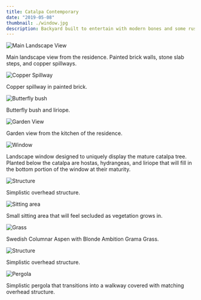 ```yaml
---
title: Catalpa Contemporary
date: "2019-05-08"
thumbnail: ./window.jpg
description: Backyard built to entertain with modern bones and some rustic features.
---
```


<div class="kg-card kg-image-card kg-width-full">

![Main Landscape View](./home-design.jpg)

</div>

Main landscape view from the residence. Painted brick walls, stone slab steps, and copper spillways.

<div class="kg-card kg-image-card kg-width-full">

![Copper Spillway](./spillway.jpg)

</div>

Copper spillway in painted brick.

<div class="kg-card kg-image-card kg-width-full">

![Butterfly bush](./butterfly-bush.jpg)

</div>

Butterfly bush and liriope.

<div class="kg-card kg-image-card kg-width-full">

![Garden View](./garden-view.jpg)

</div>

Garden view from the kitchen of the residence.

<div class="kg-card kg-image-card kg-width-full">

![Window](./window.jpg)

</div>

Landscape window designed to uniquely display the mature catalpa tree. Planted below the catalpa are hostas, hydrangeas, and liriope that will fill in the bottom portion of the window at their maturity.

<div class="kg-card kg-image-card kg-width-full">

![Structure](./structure.jpg)

</div>

Simplistic overhead structure.

<div class="kg-card kg-image-card kg-width-full">

![Sitting area](./sitting-area.jpg)

</div>

Small sitting area that will feel secluded as vegetation grows in.

<div class="kg-card kg-image-card kg-width-full">

![Grass](./grass.jpg)

</div>

Swedish Columnar Aspen with Blonde Ambition Grama Grass.

<div class="kg-card kg-image-card kg-width-full">

![Structure](./structure-2.jpg)

</div>

Simplistic overhead structure.

<div class="kg-card kg-image-card kg-width-full">

![Pergola](./pergola.jpg)

</div>

Simplistic pergola that transitions into a walkway covered with matching overhead structure.
